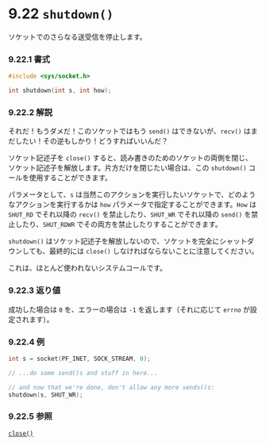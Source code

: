 # 9.22 `shutdown()`

ソケットでのさらなる送受信を停止します。

### 9.22.1 書式

```c
#include <sys/socket.h>

int shutdown(int s, int how);
```

### 9.22.2 解説

それだ！もうダメだ！このソケットではもう `send()` はできないが、`recv()` はまだしたい！その逆もしかり！どうすればいいんだ？

ソケット記述子を `close()` すると、読み書きのためのソケットの両側を閉じ、ソケット記述子を解放します。片方だけを閉じたい場合は、この `shutdown()` コールを使用することができます。

パラメータとして、`s` は当然このアクションを実行したいソケットで、どのようなアクションを実行するかは `how` パラメータで指定することができます。`How` は `SHUT_RD` でそれ以降の `recv()` を禁止したり、`SHUT_WR` でそれ以降の `send()` を禁止したり、`SHUT_RDWR` でその両方を禁止したりすることができます。

`shutdown()` はソケット記述子を解放しないので、ソケットを完全にシャットダウンしても、最終的には `close()` しなければならないことに注意してください。

これは、ほとんど使われないシステムコールです。

### 9.22.3 返り値

成功した場合は `0` を、エラーの場合は `-1` を返します（それに応じて `errno` が設定されます）。

### 9.22.4 例

```c
int s = socket(PF_INET, SOCK_STREAM, 0);

// ...do some send()s and stuff in here...

// and now that we're done, don't allow any more sends()s:
shutdown(s, SHUT_WR);
```

### 9.22.5 参照

[`close()`](./close.md)
